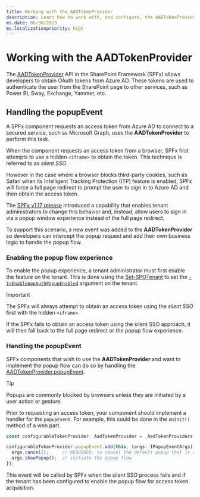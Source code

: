 ```yaml
---
title: Working with the AADTokenProvider
description: Learn how to work with, and configure, the AADTokenProvider API for certain scenarios.
ms.date: 06/30/2023
ms.localizationpriority: high
---
```

# Working with the AADTokenProvider

The [AADTokenProvider](/javascript/api/sp-http-base/aadtokenprovider) API in the SharePoint Framework (SPFx) allows developers to obtain OAuth tokens from Azure AD. These tokens are used to authenticate the user from the SharePoint page to other services, such as Power BI, Sway, Exchange, Yammer, etc.

## Handling the popupEvent

A SPFx component requests an access token from Azure AD to connect to a secured service, such as Microsoft Graph, uses the **AADTokenProvider** to perform this task.

When the component requests an access token from a browser, SPFx first attempts to use a hidden `<iframe>` to obtain the token. This technique is referred to as *silent SSO*.

However in the case where a browser blocks third-party cookies, such as Safari when its Intelligent Tracking Protection (ITP) feature is enabled, SPFx will force a full page redirect to prompt the user to sign in to Azure AD and then obtain the access token.

The [SPFx v1.17 release](release-1.17.md) introduced a capability that enables tenant administrators to change this behavior and, instead, allow users to sign in via a popup window experience instead of the full page redirect.

To support this scenario, a new event was added to the **AADTokenProvider** so developers can intercept the popup request and add their own business logic to handle the popup flow.

### Enabling the popup flow experience

To enable the popup experience, a tenant administrator must first enable the feature on the tenant. This is done using the [Set-SPOTenant](/powershell/module/sharepoint-online/set-spotenant) to set the [`-IsEnableAppAuthPopupEnabled`](/powershell/module/sharepoint-online/set-spotenant#-isenableappauthpopupenabled) argument on the tenant.

> [!IMPORTANT]
> The SPFx will always attempt to obtain an access token using the *silent SSO* first with the hidden `<iframe>`.
>
> If the SPFx fails to obtain an access token using the silent SSO approach, it will then fall back to the full page redirect or the popup flow experience.

### Handling the popupEvent

SPFx components that wish to use the **AADTokenProvider** and want to implement the popup flow can do so by handling the [AADTokenProvider.popupEvent](/javascript/api/sp-http-base/aadtokenprovider#@microsoft-sp-http-base-aadtokenprovider-popupevent-member).

> [!TIP]
> Popups are commonly blocked by browsers unless they are initiated by a user action or gesture.

Prior to requesting an access token, your component should implement a handler for the `popupEvent`. For example, this could be done in the `onInit()` method of a web part.

```typescript
const configurableTokenProvider: AadTokenProvider = _AadTokenProviders.configurable as AadTokenProvider;

configurableTokenProvider.popupEvent.add(this, (args: IPopupEventArgs) => {
  args.cancel();     // REQUIRED: to cancel the default popup that is called to open
  args.showPopup();  // initiate the popup flow
});
```

This event will be called by SPFx when the silent SSO process fails and if the tenant has been configured to enable the popup flow for access token acquisition.
